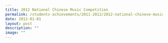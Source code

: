 ```yaml
---
title: 2012 National Chinese Music Competition
permalink: /students-achievements/2011-2012/2012-national-chinese-music-competition/
date: 2012-01-01
layout: post
description: ""
image: ""
---
```

